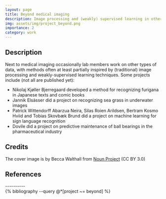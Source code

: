 ```yaml
---
layout: page
title: Beyond medical imaging
description: Image processing and (weakly) supervised learning in other datasets
img: assets/img/project_beyond.png
importance: 2
category: work
---
```


<h2>Description</h2>

Next to medical imaging occasionally lab members work on other types of data, with methods often at least partially inspired by (traditional) image processing and weakly-supervised learning techniques. Some projects include (not all are published yet):
 
<ul>
<li>Nikolaj Kjøller Bjerregaard developed a method for recognizing furigana in Japanese texts and comic books</li>
<li>Jannik Elsässer did a project on recognizing sea grass in underwater images</li>
<li> Patrick Wittendorff Abarzua Neira, Silas Roien Arildsen, Bertram Kosmo Hviid and Tobias Skovbæk Brund did a project on machine learning for sign language recognition </li>
<li>Dovile did a project on predictive maintenance of ball bearings in the pharmaceutical industry </li>
</ul> 

<h2>Credits</h2>
The cover image is by Becca Walthall from <a href="https://thenounproject.com/browse/icons/term/collection/" target="_blank" title="collection Icons">Noun Project</a> (CC BY 3.0)

<h2>References</h2>
----------
<div class="publications">
  {% bibliography --query @*[project ~= beyond] %}
</div>
